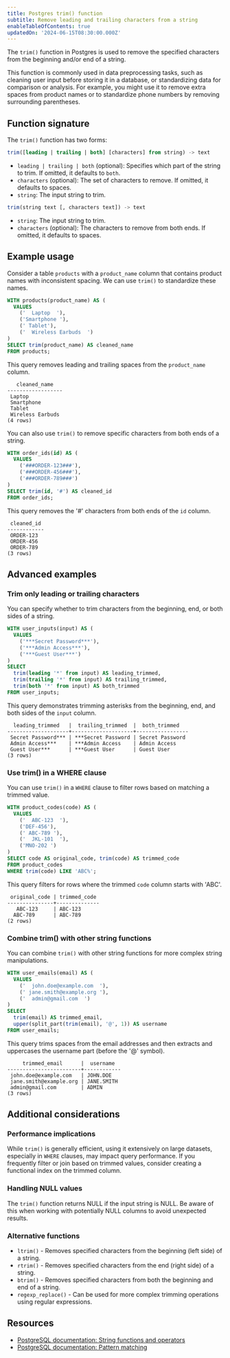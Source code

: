 ```yaml
---
title: Postgres trim() function
subtitle: Remove leading and trailing characters from a string
enableTableOfContents: true
updatedOn: '2024-06-15T08:30:00.000Z'
---
```


The `trim()` function in Postgres is used to remove the specified characters from the beginning and/or end of a string. 

This function is commonly used in data preprocessing tasks, such as cleaning user input before storing it in a database, or standardizing data for comparison or analysis. For example, you might use it to remove extra spaces from product names or to standardize phone numbers by removing surrounding parentheses.

<CTA />

## Function signature

The `trim()` function has two forms:

```sql
trim([leading | trailing | both] [characters] from string) -> text
```

- `leading | trailing | both` (optional): Specifies which part of the string to trim. If omitted, it defaults to `both`.
- `characters` (optional): The set of characters to remove. If omitted, it defaults to spaces.
- `string`: The input string to trim.


```sql
trim(string text [, characters text]) -> text
```

- `string`: The input string to trim.
- `characters` (optional): The characters to remove from both ends. If omitted, it defaults to spaces.


## Example usage

Consider a table `products` with a `product_name` column that contains product names with inconsistent spacing. We can use `trim()` to standardize these names.

```sql
WITH products(product_name) AS (
  VALUES
    ('  Laptop  '),
    ('Smartphone '),
    (' Tablet'),
    ('  Wireless Earbuds  ')
)
SELECT trim(product_name) AS cleaned_name
FROM products;
```

This query removes leading and trailing spaces from the `product_name` column.

```text
   cleaned_name
------------------
 Laptop
 Smartphone
 Tablet
 Wireless Earbuds
(4 rows)
```

You can also use `trim()` to remove specific characters from both ends of a string.

```sql
WITH order_ids(id) AS (
  VALUES
    ('###ORDER-123###'),
    ('###ORDER-456###'),
    ('###ORDER-789###')
)
SELECT trim(id, '#') AS cleaned_id
FROM order_ids;
```

This query removes the '#' characters from both ends of the `id` column.

```text
 cleaned_id
------------
 ORDER-123
 ORDER-456
 ORDER-789
(3 rows)
```

## Advanced examples

### Trim only leading or trailing characters

You can specify whether to trim characters from the beginning, end, or both sides of a string.

```sql
WITH user_inputs(input) AS (
  VALUES
    ('***Secret Password***'),
    ('***Admin Access***'),
    ('***Guest User***')
)
SELECT 
  trim(leading '*' from input) AS leading_trimmed,
  trim(trailing '*' from input) AS trailing_trimmed,
  trim(both '*' from input) AS both_trimmed
FROM user_inputs;
```

This query demonstrates trimming asterisks from the beginning, end, and both sides of the `input` column.

```text
  leading_trimmed   |  trailing_trimmed  |  both_trimmed
--------------------+--------------------+-----------------
 Secret Password*** | ***Secret Password | Secret Password
 Admin Access***    | ***Admin Access    | Admin Access
 Guest User***      | ***Guest User      | Guest User
(3 rows)
```

### Use trim() in a WHERE clause

You can use `trim()` in a `WHERE` clause to filter rows based on matching a trimmed value.

```sql
WITH product_codes(code) AS (
  VALUES
    ('  ABC-123  '),
    ('DEF-456'),
    (' ABC-789 '),
    ('  JKL-101  '),
    ('MNO-202 ')
)
SELECT code AS original_code, trim(code) AS trimmed_code
FROM product_codes
WHERE trim(code) LIKE 'ABC%';
```

This query filters for rows where the trimmed `code` column starts with 'ABC'.

```text
 original_code | trimmed_code
---------------+--------------
   ABC-123     | ABC-123
  ABC-789      | ABC-789
(2 rows)
```

### Combine trim() with other string functions

You can combine `trim()` with other string functions for more complex string manipulations.

```sql
WITH user_emails(email) AS (
  VALUES
    ('  john.doe@example.com  '),
    (' jane.smith@example.org '),
    ('  admin@gmail.com  ')
)
SELECT 
  trim(email) AS trimmed_email,
  upper(split_part(trim(email), '@', 1)) AS username
FROM user_emails;
```

This query trims spaces from the email addresses and then extracts and uppercases the username part (before the '@' symbol).

```text
     trimmed_email      |  username
------------------------+------------
 john.doe@example.com   | JOHN.DOE
 jane.smith@example.org | JANE.SMITH
 admin@gmail.com        | ADMIN
(3 rows)
```

## Additional considerations

### Performance implications

While `trim()` is generally efficient, using it extensively on large datasets, especially in `WHERE` clauses, may impact query performance. If you frequently filter or join based on trimmed values, consider creating a functional index on the trimmed column. 

### Handling NULL values

The `trim()` function returns NULL if the input string is NULL. Be aware of this when working with potentially NULL columns to avoid unexpected results.

### Alternative functions

- `ltrim()` - Removes specified characters from the beginning (left side) of a string.
- `rtrim()` - Removes specified characters from the end (right side) of a string.
- `btrim()` - Removes specified characters from both the beginning and end of a string.
- `regexp_replace()` - Can be used for more complex trimming operations using regular expressions.

## Resources

- [PostgreSQL documentation: String functions and operators](https://www.postgresql.org/docs/current/functions-string.html)
- [PostgreSQL documentation: Pattern matching](https://www.postgresql.org/docs/current/functions-matching.html)